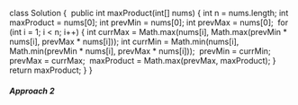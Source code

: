 class Solution {
​
public int maxProduct(int[] nums) {
int n = nums.length;
int maxProduct = nums[0];
int prevMin = nums[0];
int prevMax = nums[0];
​
for (int i = 1; i < n; i++) {
int currMax = Math.max(nums[i], Math.max(prevMin * nums[i], prevMax * nums[i]));
int currMin = Math.min(nums[i], Math.min(prevMin * nums[i], prevMax * nums[i]));
​
prevMin = currMin;
prevMax = currMax;
​
maxProduct = Math.max(prevMax, maxProduct);
}
return maxProduct;
}
}
​
​
##### Approach 2
​